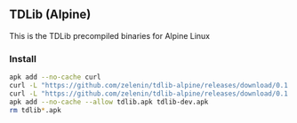 ## TDLib (Alpine)

This is the TDLib precompiled binaries for Alpine Linux

### Install

```bash
apk add --no-cache curl
curl -L "https://github.com/zelenin/tdlib-alpine/releases/download/0.1.4/tdlib-1.3.0-r0.apk" > tdlib.apk
curl -L "https://github.com/zelenin/tdlib-alpine/releases/download/0.1.4/tdlib-dev-1.3.0-r0.apk" > tdlib-dev.apk
apk add --no-cache --allow tdlib.apk tdlib-dev.apk
rm tdlib*.apk
```
